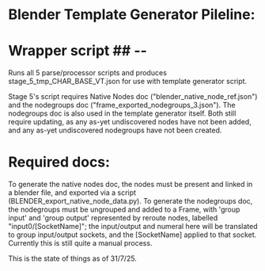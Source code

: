 # Blender Template Generator Pileline:

# Wrapper script ## --
Runs all 5 parse/processor scripts and produces stage_5_tmp_CHAR_BASE_VT.json for use with template generator script.

Stage 5's script requires Native Nodes doc ("blender_native_node_ref.json") and the nodegroups doc ("frame_exported_nodegroups_3.json").
The nodegroups doc is also used in the template generator itself. Both still require updating, as any as-yet undiscovered nodes have not been added,
and any as-yet undiscovered nodegroups have not been created.

# Required docs:
To generate the native nodes doc, the nodes must be present and linked in a blender file, and exported via a script (BLENDER_export_native_node_data.py).
To generate the nodegroups doc, the nodegroups must be ungrouped and added to a Frame, with 'group input' and 'group output' represented by reroute nodes, labelled "input0/[SocketName]"; the input/output and numeral here will be translated to group input/output sockets, and the [SocketName] applied to that socket.
Currently this is still quite a manual process.

This is the state of things as of 31/7/25.
